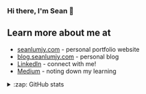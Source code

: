 ### Hi there, I'm Sean 👋

## Learn more about me at

- [seanlumjy.com](https://www.seanlumjy.com/) - personal portfolio website
- [blog.seanlumjy.com](https://blog.seanlumjy.com/) - personal blog
- [LinkedIn](https://www.linkedin.com/in/jyjy98/) - connect with me!
- [Medium](https://medium.com/@seanlumjy) - noting down my learning



<details>

  <summary>:zap: GitHub stats</summary>
  <img alt="Sean's Github stats" src="https://github-readme-stats.vercel.app/api?username=seanjyjy&show_icons=true&theme=material-palenight&count_private=true" />
  <div><img alt="Sean's Most Used Languages" src="https://github-readme-stats.vercel.app/api/top-langs/?username=seanjyjy&langs_count=6&exclude_repo=MemorizeTutorial,Snake-Game" /></div>
</details>

<!-- [website]: <my website> -->

[medium]: https://medium.com/@seanlumjy
[linkedin]: https://www.linkedin.com/in/jyjy98/

